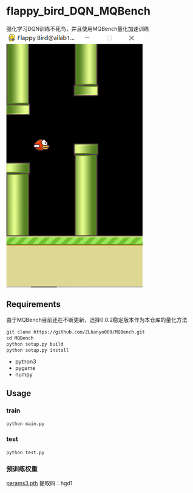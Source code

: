 
# flappy_bird_DQN_MQBench
强化学习DQN训练不死鸟，并且使用MQBench量化加速训练
![](./images/game_show.png)

## Requirements
由于MQBench目前还在不断更新，选择0.0.2稳定版本作为本仓库的量化方法
```
git clone https://github.com/ZLkanyo009/MQBench.git
cd MQBench
python setup.py build
python setup.py install
```
- python3
- pygame
- numpy

## Usage
### train
```
python main.py
```
### test
```
python test.py
```

### 预训练权重
[params3.pth](https://pan.baidu.com/s/1dPTpA4WEWLiP8r8OxsQMxw)
提取码：hgd1



